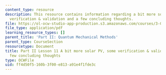 ```yaml
---
content_type: resource
description: This resource contains information regarding a bit more solar PV, some
  verification & validation and a few concluding thoughts.
file: https://ol-ocw-studio-app-production.s3.amazonaws.com/courses/3-021j-introduction-to-modeling-and-simulation-spring-2012/ff4d50f5160b3f00e813a91e4f1fde3c_MIT3_021JS11_L11.pdf
file_type: application/pdf
learning_resource_types: []
parent_title: 'Part II: Quantum Mechanical Methods'
parent_type: CourseSection
resourcetype: Document
title: Part II Lesson 11 A bit more solar PV, some verification & validation and a
  few concluding thoughts
type: OCWFile
uid: ff4d50f5-160b-3f00-e813-a91e4f1fde3c
---
```

